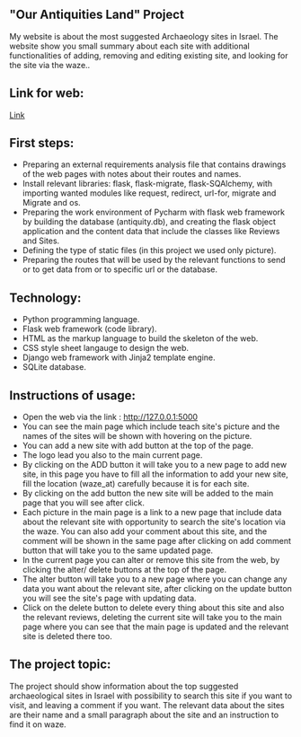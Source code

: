 ## "Our Antiquities Land" Project
My website is about the most suggested Archaeology sites in Israel.
The website show you small summary about each site with additional functionalities of adding, removing and editing existing site, and looking for the site via the waze..
## Link for web:
[Link](http://127.0.0.1:5000)

## First steps:
- Preparing an external requirements analysis file that contains drawings of the web pages with notes about their routes and names.
- Install relevant libraries: flask, flask-migrate, flask-SQAlchemy, with importing wanted modules like request, redirect, url-for, migrate and Migrate and os.
- Preparing the work environment of Pycharm with flask web framework by building the database (antiquity.db), and creating the flask object application and the content data that include the classes like Reviews and Sites.
- Defining the type of static files (in this project we used only picture).
- Preparing the routes that will be used by the relevant functions to send or to get data from or to specific url or the database.
## Technology:
- Python programming language.
- Flask web framework (code library).
- HTML as the markup language to build the skeleton of the web.
- CSS style sheet langauge to design the web.
- Django web framework with Jinja2 template engine.
- SQLite database.
## Instructions of usage:
- Open the web via the link : http://127.0.0.1:5000
- You can see the main page which include teach site's picture and the names of the sites will be shown with hovering on the picture.
- You can add a new site with add button at the top of the page.
- The logo lead you also to the main current page.
- By clicking on the ADD button it will take you to a new page to add new site, in this page you have to fill all the information to add your new site, fill the location (waze_at) carefully because it is for each site.
- By clicking on the add button the new site will be added to the main page that you will see after click.
- Each picture in the main page is a link to a new page that include data about the relevant site with opportunity to search the site's location via the waze. You can also add your comment about this site, and the comment will be shown in the same page after clicking on add comment button that will take you to the same updated page.
- In the current page you can alter or remove this site from the web, by clicking the alter/ delete buttons at the top of the page.
- The alter button will take you to a new page where you can change any data you want about the relevant site, after clicking on the update button you will see the site's page with updating data.
- Click on the delete button to delete every thing about this site and also the relevant reviews, deleting the current site will take you to the main page where you can see that the main page is updated and the relevant site is deleted there too.
## The project topic:
The project should show information about the top suggested archaeological sites in Israel with possibility to search this site if you want to visit, and leaving a comment if you want.
The relevant data about the sites are their name and a small paragraph about the site and an instruction to find it on waze.
